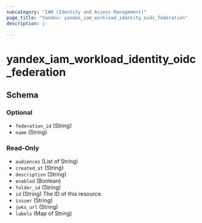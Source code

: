```yaml
---
subcategory: "IAM (Identity and Access Management)"
page_title: "Yandex: yandex_iam_workload_identity_oidc_federation"
description: |-
  
---
```


# yandex_iam_workload_identity_oidc_federation

<!-- schema generated by tfplugindocs -->
## Schema

### Optional

- `federation_id` (String)
- `name` (String)

### Read-Only

- `audiences` (List of String)
- `created_at` (String)
- `description` (String)
- `enabled` (Boolean)
- `folder_id` (String)
- `id` (String) The ID of this resource.
- `issuer` (String)
- `jwks_url` (String)
- `labels` (Map of String)
